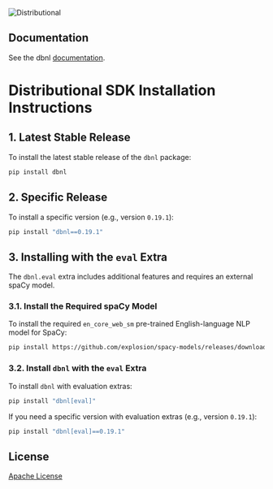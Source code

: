 ![Distributional](./assets/logo.svg)

## Documentation

See the dbnl [documentation](https://docs.dbnl.com/).

# Distributional SDK Installation Instructions

## 1. Latest Stable Release

To install the latest stable release of the `dbnl` package:

```bash
pip install dbnl
```

## 2. Specific Release

To install a specific version (e.g., version `0.19.1`):

```bash
pip install "dbnl==0.19.1"
```

## 3. Installing with the `eval` Extra

The `dbnl.eval` extra includes additional features and requires an external spaCy model.

### 3.1. Install the Required spaCy Model

To install the required `en_core_web_sm` pre-trained English-language NLP model for SpaCy:

```bash
pip install https://github.com/explosion/spacy-models/releases/download/en_core_web_sm-3.8.0/en_core_web_sm-3.8.0-py3-none-any.whl
```

### 3.2. Install `dbnl` with the `eval` Extra

To install `dbnl` with evaluation extras:

```bash
pip install "dbnl[eval]"
```

If you need a specific version with evaluation extras (e.g., version `0.19.1`):

```bash
pip install "dbnl[eval]==0.19.1"
```

## License

[Apache License](./LICENSE)
